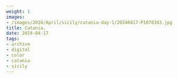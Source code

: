 ```yaml
---
weight: 1
images:
- /images/2024/April/sicily/catania-day-1/20240417-P1070343.jpg
title: Catania.
date: 2024-04-17
tags:
- archive
- digital
- color
- catania
- sicily
---
```


